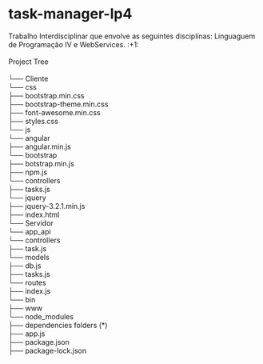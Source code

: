 # task-manager-lp4
<p>
Trabalho Interdisciplinar que envolve as seguintes disciplinas: Linguaguem de Programação IV e WebServices. :+1: <br />
<br />
Project Tree<br />
<br />
└── Cliente<br />
    └── css<br />
        ├── bootstrap.min.css<br />
        ├── bootstrap-theme.min.css<br />
        ├── font-awesome.min.css<br />
        ├── styles.css<br />
    └── js<br />
        └── angular<br />
            ├── angular.min.js<br />
        └── bootstrap<br />
            ├── botstrap.min.js<br />
            ├── npm.js<br />
        └── controllers<br />
            ├── tasks.js<br />
        └── jquery<br />
            ├── jquery-3.2.1.min.js<br />
    ├── index.html<br />
└── Servidor<br />
    └── app_api<br />
        └── controllers<br />
            ├── task.js<br />
        └── models<br />
            ├── db.js<br />
            ├── tasks.js<br />
        └── routes<br />
            ├── index.js<br />
    └── bin<br />
        ├── www<br />
    └── node_modules<br />
        ├── dependencies folders (*)<br />
    ├── app.js<br />
    ├── package.json<br />
    ├── package-lock.json<br />
</p>